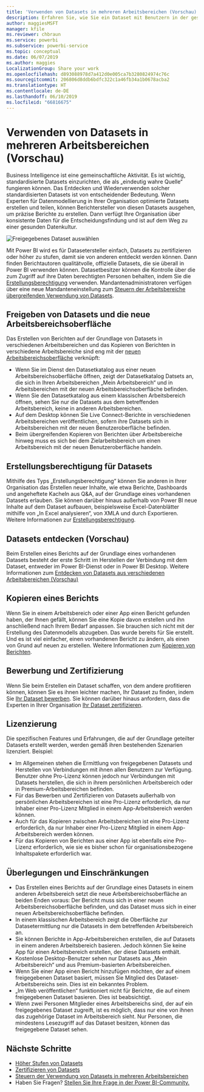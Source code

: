 ```yaml
---
title: 'Verwenden von Datasets in mehreren Arbeitsbereichen (Vorschau): Power BI'
description: Erfahren Sie, wie Sie ein Dataset mit Benutzern in der gesamten Organisation teilen können. Dann können diese in ihren eigenen Arbeitsbereichen Berichte erstellen, die auf Ihrem Dataset basieren.
author: maggiesMSFT
manager: kfile
ms.reviewer: chbraun
ms.service: powerbi
ms.subservice: powerbi-service
ms.topic: conceptual
ms.date: 06/07/2019
ms.author: maggies
LocalizationGroup: Share your work
ms.openlocfilehash: d893088978d7a412d0e005ca7b3280824974c76c
ms.sourcegitcommit: 206806d8ddb6bdfc322c1a46fb34a1b0678acba2
ms.translationtype: HT
ms.contentlocale: de-DE
ms.lasthandoff: 06/10/2019
ms.locfileid: "66816675"
---
```

# <a name="use-datasets-across-workspaces-preview"></a>Verwenden von Datasets in mehreren Arbeitsbereichen (Vorschau)

Business Intelligence ist eine gemeinschaftliche Aktivität. Es ist wichtig, standardisierte Datasets einzurichten, die als „eindeutig wahre Quelle“ fungieren können. Das Entdecken und Wiederverwenden solcher standardisierten Datasets ist von entscheidender Bedeutung. Wenn Experten für Datenmodellierung in Ihrer Organisation optimierte Datasets erstellen und teilen, können Berichtersteller von diesen Datasets ausgehen, um präzise Berichte zu erstellen. Dann verfügt Ihre Organisation über konsistente Daten für die Entscheidungsfindung und ist auf dem Weg zu einer gesunden Datenkultur.

![Freigegebenes Dataset auswählen](media/service-datasets-across-workspaces/power-bi-select-shared-dataset.png)

Mit Power BI wird es für Datasetersteller einfach, Datasets zu zertifizieren oder höher zu stufen, damit sie von anderen entdeckt werden können. Dann finden Berichtautoren qualitätvolle, offizielle Datasets, die sie überall in Power BI verwenden können. Datasetbesitzer können die Kontrolle über die zum Zugriff auf ihre Daten berechtigten Personen behalten, indem Sie die [Erstellungsberechtigung](service-datasets-build-permissions.md#build-permissions-for-shared-datasets) verwenden. Mandantenadministratoren verfügen über eine neue Mandanteneinstellung zum [Steuern der Arbeitsbereiche übergreifenden Verwendung von Datasets](service-datasets-admin-across-workspaces.md).

## <a name="dataset-sharing-and-the-new-workspace-experience"></a>Freigeben von Datasets und die neue Arbeitsbereichsoberfläche

Das Erstellen von Berichten auf der Grundlage von Datasets in verschiedenen Arbeitsbereichen und das Kopieren von Berichten in verschiedene Arbeitsbereiche sind eng mit der [neuen Arbeitsbereichsoberfläche](service-create-the-new-workspaces.md) verknüpft:

- Wenn Sie im Dienst den Datasetkatalog aus einer neuen Arbeitsbereichsoberfläche öffnen, zeigt der Datasetkatalog Datsets an, die sich in Ihren Arbeitsbereichen „Mein Arbeitsbereich“ und in Arbeitsbereichen mit der neuen Arbeitsbereichsoberfläche befinden. 
- Wenn Sie den Datasetkatalog aus einem klassischen Arbeitsbereich öffnen, sehen Sie nur die Datasets aus dem betreffenden Arbeitsbereich, keine in anderen Arbeitsbereichen.
- Auf dem Desktop können Sie Live Connect-Berichte in verschiedenen Arbeitsbereichen veröffentlichen, sofern ihre Datasets sich in Arbeitsbereichen mit der neuen Benutzeroberfläche befinden.
- Beim übergreifenden Kopieren von Berichten über Arbeitsbereiche hinweg muss es sich bei dem Zielarbeitsbereich um einen Arbeitsbereich mit der neuen Benutzeroberfläche handeln.

## <a name="build-permission-for-datasets"></a>Erstellungsberechtigung für Datasets

Mithilfe des Typs „Erstellungsberechtigung“ können Sie anderen in Ihrer Organisation das Erstellen neuer Inhalte, wie etwa Berichte, Dashboards und angeheftete Kacheln aus Q&A, auf der Grundlage eines vorhandenen Datasets erlauben. Sie können darüber hinaus außerhalb von Power BI neue Inhalte auf dem Dataset aufbauen, beispielsweise Excel-Datenblätter mithilfe von „In Excel analysieren“, von XMLA und durch Exportieren. Weitere Informationen zur [Erstellungsberechtigung](service-datasets-build-permissions.md#build-permissions-for-shared-datasets).

## <a name="discover-datasets-preview"></a>Datasets entdecken (Vorschau)

Beim Erstellen eines Berichts auf der Grundlage eines vorhandenen Datasets besteht der erste Schritt im Herstellen der Verbindung mit dem Dataset, entweder im Power BI-Dienst oder in Power BI Desktop. Weitere Informationen zum [Entdecken von Datasets aus verschiedenen Arbeitsbereichen (Vorschau)](service-datasets-discover-across-workspaces.md)

## <a name="copy-a-report"></a>Kopieren eines Berichts

Wenn Sie in einem Arbeitsbereich oder einer App einen Bericht gefunden haben, der Ihnen gefällt, können Sie eine Kopie davon erstellen und ihn anschließend nach Ihrem Bedarf anpassen. Sie brauchen sich nicht mit der Erstellung des Datenmodells abzugeben. Das wurde bereits für Sie erstellt. Und es ist viel einfacher, einen vorhandenen Bericht zu ändern, als einen von Grund auf neuen zu erstellen. Weitere Informationen zum [Kopieren von Berichten](service-datasets-copy-reports.md).

## <a name="promotion-and-certification"></a>Bewerbung und Zertifizierung

Wenn Sie beim Erstellen ein Dataset schaffen, von dem andere profitieren können, können Sie es ihnen leichter machen, Ihr Dataset zu finden, indem Sie [Ihr Dataset bewerben](service-datasets-promote.md). Sie können darüber hinaus anfordern, dass die Experten in Ihrer Organisation [Ihr Dataset zertifizieren](service-datasets-certify.md).

## <a name="licensing"></a>Lizenzierung

Die spezifischen Features und Erfahrungen, die auf der Grundlage geteilter Datasets erstellt werden, werden gemäß ihren bestehenden Szenarien lizenziert.  Beispiel:

- Im Allgemeinen stehen die Ermittlung von freigegebenen Datasets und Herstellen von Verbindungen mit ihnen allen Benutzern zur Verfügung. Benutzer ohne Pro-Lizenz können jedoch nur Verbindungen mit Datasets herstellen, die sich in ihrem persönlichen Arbeitsbereich oder in Premium-Arbeitsbereichen befinden.
- Für das Bewerben und Zertifizieren von Datasets außerhalb von persönlichen Arbeitsbereichen ist eine Pro-Lizenz erforderlich, da nur Inhaber einer Pro-Lizenz Mitglied in einem App-Arbeitsbereich werden können.
- Auch für das Kopieren zwischen Arbeitsbereichen ist eine Pro-Lizenz erforderlich, da nur Inhaber einer Pro-Lizenz Mitglied in einem App-Arbeitsbereich werden können.
- Für das Kopieren von Berichten aus einer App ist ebenfalls eine Pro-Lizenz erforderlich, wie sie es bisher schon für organisationsbezogene Inhaltspakete erforderlich war.

## <a name="considerations-and-limitations"></a>Überlegungen und Einschränkungen

- Das Erstellen eines Berichts auf der Grundlage eines Datasets in einem anderen Arbeitsbereich setzt die neue Arbeitsbereichsoberfläche an beiden Enden voraus: Der Bericht muss sich in einer neuen Arbeitsbereichsoberfläche befinden, und das Dataset muss sich in einer neuen Arbeitsbereichsoberfläche befinden.
- In einem klassischen Arbeitsbereich zeigt die Oberfläche zur Datasetermittlung nur die Datasets in dem betreffenden Arbeitsbereich an.
- Sie können Berichte in App-Arbeitsbereichen erstellen, die auf Datasets in einem anderen Arbeitsbereich basieren. Jedoch können Sie keine App für einen Arbeitsbereich erstellen, der diese Datasets enthält.
- Kostenlose Desktop-Benutzer sehen nur Datasets aus „Mein Arbeitsbereich“ und aus Premium-basierten Arbeitsbereichen.
- Wenn Sie einer App einen Bericht hinzufügen möchten, der auf einem freigegebenen Dataset basiert, müssen Sie Mitglied des Dataset-Arbeitsbereichs sein. Dies ist ein bekanntes Problem.
- „Im Web veröffentlichen“ funktioniert nicht für Berichte, die auf einem freigegebenen Dataset basieren. Dies ist beabsichtigt.
- Wenn zwei Personen Mitglieder eines Arbeitsbereichs sind, der auf ein freigegebenes Dataset zugreift, ist es möglich, dass nur eine von ihnen das zugehörige Dataset im Arbeitsbereich sieht. Nur Personen, die mindestens Lesezugriff auf das Dataset besitzen, können das freigegebene Dataset sehen. 

## <a name="next-steps"></a>Nächste Schritte

- [Höher Stufen von Datasets](service-datasets-promote.md)
- [Zertifizieren von Datasets](service-datasets-certify.md)
- [Steuern der Verwendung von Datasets in mehreren Arbeitsbereichen](service-datasets-admin-across-workspaces.md)
- Haben Sie Fragen? [Stellen Sie Ihre Frage in der Power BI-Community.](http://community.powerbi.com/)
